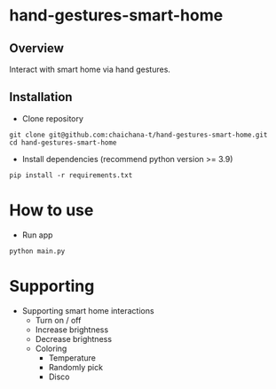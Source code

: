 # hand-gestures-smart-home

## Overview
Interact with smart home via hand gestures.

## Installation
- Clone repository
```shell
git clone git@github.com:chaichana-t/hand-gestures-smart-home.git
cd hand-gestures-smart-home
```
- Install dependencies (recommend python version >= 3.9)
```shell
pip install -r requirements.txt
```

# How to use
- Run app
```shell
python main.py
```

# Supporting
- Supporting smart home interactions
  - Turn on / off
  - Increase brightness
  - Decrease brightness
  - Coloring
    - Temperature
    - Randomly pick
    - Disco  
